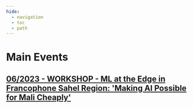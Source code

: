```yaml
---
hide:
  - navigation
  - toc
  - path
---
```


# Main Events

## [06/2023 - WORKSHOP - ML at the Edge in Francophone Sahel Region: 'Making AI Possible for Mali Cheaply'](./2023/)
